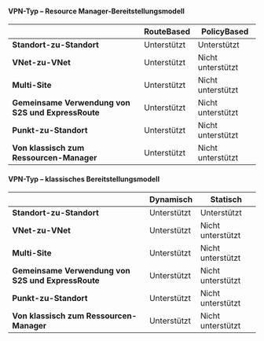 #### VPN-Typ – Resource Manager-Bereitstellungsmodell

| | **RouteBased** | **PolicyBased** |
|-----------------------------------|-------------|------------------|
| **Standort-zu-Standort** | Unterstützt | Unterstützt |
| **VNet-zu-VNet** | Unterstützt | Nicht unterstützt |
| **Multi-Site** | Unterstützt | Nicht unterstützt |
| **Gemeinsame Verwendung von S2S und ExpressRoute** | Unterstützt | Nicht unterstützt |
| **Punkt-zu-Standort** | Unterstützt | Nicht unterstützt |
| **Von klassisch zum Ressourcen-Manager** | Unterstützt | Nicht unterstützt |


#### VPN-Typ – klassisches Bereitstellungsmodell


| | **Dynamisch** | **Statisch** |
|---------------------------------------------|--------------|--------------|
| **Standort-zu-Standort** | Unterstützt | Unterstützt |
| **VNet-zu-VNet** | Unterstützt | Nicht unterstützt |
| **Multi-Site** | Unterstützt | Nicht unterstützt |
| **Gemeinsame Verwendung von S2S und ExpressRoute** | Unterstützt | Nicht unterstützt |
| **Punkt-zu-Standort** | Unterstützt | Nicht unterstützt |
| **Von klassisch zum Ressourcen-Manager** | Unterstützt | Nicht unterstützt |

<!---HONumber=AcomDC_0907_2016-->